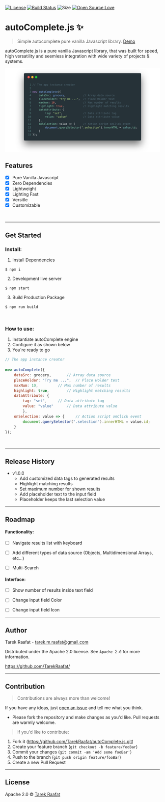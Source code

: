 [![License](https://img.shields.io/badge/License-Apache%202.0-blue.svg)](https://opensource.org/licenses/Apache-2.0)
[![Build Status](https://travis-ci.com/TarekRaafat/autoComplete.js.svg?branch=master)](https://travis-ci.com/TarekRaafat/autoComplete.js)
![Size](https://img.shields.io/badge/Size-101%20KB-green.svg)
[![Open Source Love](https://badges.frapsoft.com/os/v1/open-source.svg?v=103)]()

# autoComplete.js :sparkles:
> Simple autocomplete pure vanilla Javascript library. [Demo](https://www.tarekraafat.com/dev/projects/autoComplete/)

autoComplete.js is a pure vanilla Javascript library, that was built for speed, high versatility and seemless integration with wide variety of projects & systems.
<br>

![autoComplete.js Initialization Example](./README/img/autoComplete.js.png "autoComplete.js Initialization Example")

## Features
- [x] Pure Vanilla Javascript
- [x] Zero Dependencies
- [x] Lightweight
- [x] Lighting Fast
- [x] Versitle
- [x] Customizable

<br>

----

## Get Started
### Install:

1. Install Dependencies
```
$ npm i
```
2. Development live server
```
$ npm start
```
3. Build Production Package
```
$ npm run build
```

<br>

### How to use:

1. Instantiate autoComplete engine
2. Configure it as shown below
3. You're ready to go
```js
// The app instance creator

new autoComplete({
	dataSrc: grocery,	    // Array data source
	placeHolder: "Try me ...",  // Place Holder text
	maxNum: 10,		    // Max number of results
	highlight: true,	    // Highlight matching results
	dataAttribute: {
		tag: "set",	    // Data attribute tag
		value: "value"	    // Data attribute value
    	},
	onSelection: value => {     // Action script onClick event
		document.querySelector(".selection").innerHTML = value.id;
	}
});
```
<br>

---

## Release History

* v1.0.0
  * Add customized data tags to generated results
  * Highlight matching results
  * Set maximum number for shown results
  * Add placeholder text to the input field
  * Placeholder keeps the last selection value

----

## Roadmap

#### Functionality:
- [ ] Navigate results list with keyboard
- [ ] Add different types of data source (Objects, Multidimensional Arrays, etc...)
- [ ] Multi-Search


#### Interface:
- [ ] Show number of results inside text field
- [ ] Change input field Color
- [ ] Change input field Icon


----

## Author

Tarek Raafat - tarek.m.raafat@gmail.com

Distributed under the Apache 2.0 license. See ``Apache 2.0`` for more information.

https://github.com/TarekRaafat/

----

## Contribution

> Contributions are always more than  welcome!

If you have any ideas, just [open an issue](https://github.com/TarekRaafat/autoComplete.js/issues) and tell me what you think.

- Please fork the repository and make changes as you'd like.
Pull requests are warmly welcome.

> If you'd like to contribute:

1. Fork it (<https://github.com/TarekRaafat/autoComplete.js.git>)
2. Create your feature branch (`git checkout -b feature/fooBar`)
3. Commit your changes (`git commit -am 'Add some fooBar'`)
4. Push to the branch (`git push origin feature/fooBar`)
5. Create a new Pull Request

----

## License
Apache 2.0 © [Tarek Raafat](https://tarekraafat.com)